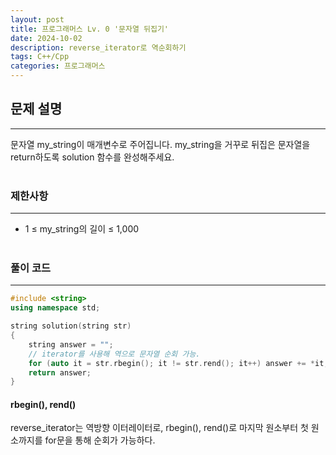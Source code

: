 ```yaml
---
layout: post
title: 프로그래머스 Lv. 0 '문자열 뒤집기'
date: 2024-10-02
description: reverse_iterator로 역순회하기
tags: C++/Cpp
categories: 프로그래머스
---
```


## 문제 설명
---
문자열 my_string이 매개변수로 주어집니다. my_string을 거꾸로 뒤집은 문자열을 return하도록 solution 함수를 완성해주세요.<br><br>

### 제한사항
---
- 1 ≤ my_string의 길이 ≤ 1,000<br><br>

### 풀이 코드
---
```cpp
#include <string>
using namespace std;

string solution(string str)
{
	string answer = "";
	// iterator를 사용해 역으로 문자열 순회 가능.
	for (auto it = str.rbegin(); it != str.rend(); it++) answer += *it;
	return answer;
}
```

#### rbegin(), rend()
reverse_iterator는 역방향 이터레이터로, rbegin(), rend()로 마지막 원소부터 첫 원소까지를 for문을 통해 순회가 가능하다.